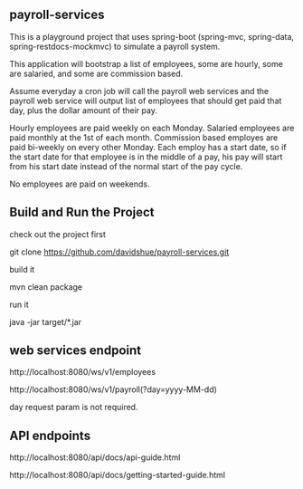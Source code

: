 ## payroll-services

This is a playground project that uses spring-boot (spring-mvc, spring-data, spring-restdocs-mockmvc) to simulate a payroll system.

This application will bootstrap a list of employees, some are hourly, some are salaried, and some are commission based.

Assume everyday a cron job will call the payroll web services and the payroll web service will output list of employees that should get
paid that day, plus the dollar amount of their pay.

Hourly employees are paid weekly on each Monday. Salaried employees are paid monthly at the 1st of each month. Commission based employes
are paid bi-weekly on every other Monday. Each employ has a start date, so if the start date for that employee is in the middle of a pay,
his pay will start from his start date instead of the normal start of the pay cycle.

No employees are paid on weekends.

## Build and Run the Project

check out the project first

git clone https://github.com/davidshue/payroll-services.git

build it

mvn clean package

run it

java -jar target/*.jar

## web services endpoint
http://localhost:8080/ws/v1/employees

http://localhost:8080/ws/v1/payroll(?day=yyyy-MM-dd)

day request param is not required.

## API endpoints
http://localhost:8080/api/docs/api-guide.html

http://localhost:8080/api/docs/getting-started-guide.html